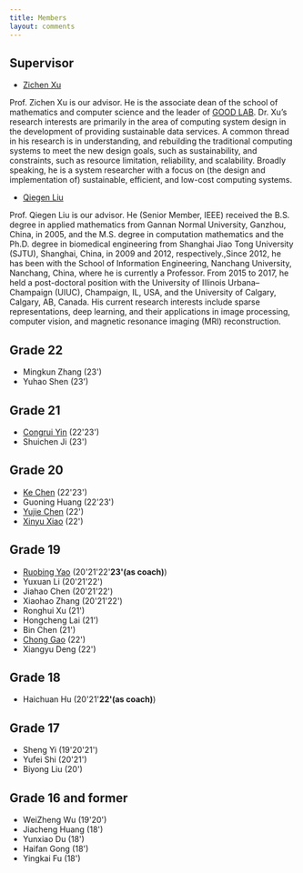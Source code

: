 ```yaml
---
title: Members
layout: comments
---
```


## Supervisor

- [Zichen Xu](https://good.ncu.edu.cn/Pages/Professor.html)

Prof. Zichen Xu is our advisor. He is the associate dean of the school of mathematics and computer science and the leader of [GOOD LAB](https://good.ncu.edu.cn/). Dr. Xu’s research interests are primarily in the area of computing system design in the development of providing sustainable data services. A common thread in his research is in understanding, and rebuilding the traditional computing systems to meet the new design goals, such as sustainability, and constraints, such as resource limitation, reliability, and scalability. Broadly speaking, he is a system researcher with a focus on (the design and implementation of) sustainable, efficient, and low-cost computing systems.

- [Qiegen Liu](https://github.com/yqx7150/yqx7150.github.com/blob/main/en-index.md)

Prof. Qiegen Liu is our advisor. He (Senior Member, IEEE) received the B.S. degree in applied mathematics from Gannan Normal University, Ganzhou, China, in 2005, and the M.S. degree in computation mathematics and the Ph.D. degree in biomedical engineering from Shanghai Jiao Tong University (SJTU), Shanghai, China, in 2009 and 2012, respectively.,Since 2012, he has been with the School of Information Engineering, Nanchang University, Nanchang, China, where he is currently a Professor. From 2015 to 2017, he held a post-doctoral position with the University of Illinois Urbana–Champaign (UIUC), Champaign, IL, USA, and the University of Calgary, Calgary, AB, Canada. His current research interests include sparse representations, deep learning, and their applications in image processing, computer vision, and magnetic resonance imaging (MRI) reconstruction.

## Grade 22

- Mingkun Zhang (23')
- Yuhao Shen (23')


## Grade 21

- [Congrui Yin](https://www.creallatie.icu/) (22'23')
- Shuichen Ji (23')


## Grade 20

- [Ke Chen](https://kechen666.github.io/EnglishPage.html) (22'23')
- Guoning Huang (22'23')  
- [Yujie Chen](https://good.ncu.edu.cn/~ChenYJ/) (22')
- [Xinyu Xiao](https://good.ncu.edu.cn/~XiaoXY/) (22')


## Grade 19

- [Ruobing Yao](https://good.ncu.edu.cn/~yrb/) (20'21'22'**23'(as coach)**)
- Yuxuan Li (20'21'22') 
- Jiahao Chen (20'21'22') 
- Xiaohao Zhang (20'21'22')
- Ronghui Xu (21')
- Hongcheng Lai (21')
- Bin Chen (21') 
- [Chong Gao](https://good.ncu.edu.cn/~GaoC/) (22')
- Xiangyu Deng (22') 


## Grade 18

- Haichuan Hu (20'21'**22'(as coach)**)


## Grade 17

- Sheng Yi (19'20'21')
- Yufei Shi (20'21')
- Biyong Liu (20')

## Grade 16 and former

- WeiZheng Wu (19'20')
- Jiacheng Huang (18')
- Yunxiao Du (18')
- Haifan Gong (18')
- Yingkai Fu (18')

